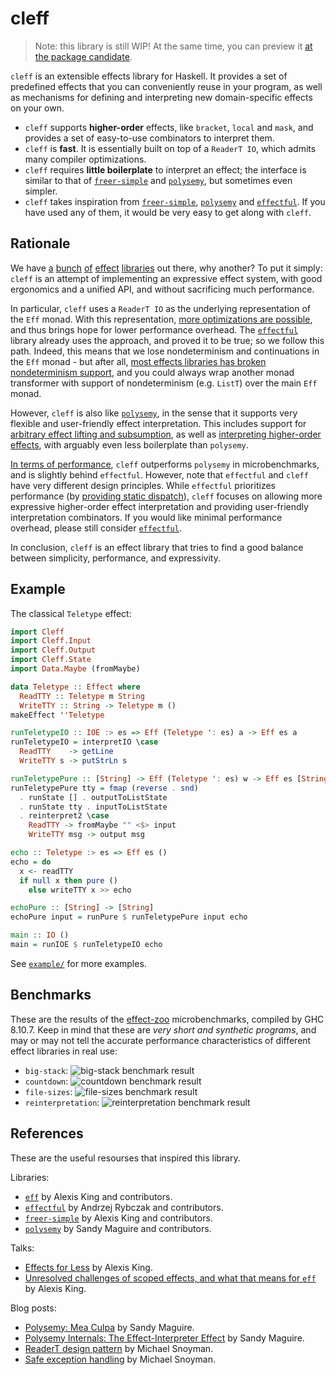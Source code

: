 # cleff

> Note: this library is still WIP! At the same time, you can preview it [at the package candidate](https://hackage.haskell.org/package/cleff-0.1.0.0/candidate).

`cleff` is an extensible effects library for Haskell. It provides a set of predefined effects that you can conveniently reuse in your program, as well as mechanisms for defining and interpreting new domain-specific effects on your own.

- `cleff` supports **higher-order** effects, like `bracket`, `local` and `mask`, and provides a set of easy-to-use combinators to interpret them.
- `cleff` is **fast**. It is essentially built on top of a `ReaderT IO`, which admits many compiler optimizations.
- `cleff` requires **little boilerplate** to interpret an effect; the interface is similar to that of [`freer-simple`] and [`polysemy`], but sometimes even simpler.
- `cleff` takes inspiration from [`freer-simple`], [`polysemy`] and [`effectful`]. If you have used any of them, it would be very easy to get along with `cleff`.

## Rationale

We have [a][`polysemy`] [bunch][`fused-effects`] [of][`effectful`] [effect][`eff`] [libraries][`freer-simple`] out there, why another? To put it simply: `cleff` is an attempt of implementing an expressive effect system, with good ergonomics and a unified API, and without sacrificing much performance.

In particular, `cleff` uses a `ReaderT IO` as the underlying representation of the `Eff` monad. With this representation, [more optimizations are possible][alexis-talk], and thus brings hope for lower performance overhead. The [`effectful`] library already uses the approach, and proved it to be true; so we follow this path. Indeed, this means that we lose nondeterminism and continuations in the `Eff` monad - but after all, [most effects libraries has broken nondeterminism support](https://github.com/polysemy-research/polysemy/issues/246), and you could always wrap another monad transformer with support of nondeterminism (e.g. `ListT`) over the main `Eff` monad.

However, `cleff` is also like [`polysemy`], in the sense that it supports very flexible and user-friendly effect interpretation. This includes support for [arbitrary effect lifting and subsumption](https://hackage.haskell.org/package/cleff-0.1.0.0/candidate/docs/Cleff.html#g:4), as well as [interpreting higher-order effects](https://hackage.haskell.org/package/cleff-0.1.0.0/candidate/docs/Cleff.html#g:6), with arguably even less boilerplate than `polysemy`.

[In terms of performance](#benchmarks), `cleff` outperforms `polysemy` in microbenchmarks, and is slightly behind `effectful`. However, note that `effectful` and `cleff` have very different design principles. While `effectful` prioritizes performance (by [providing static dispatch](https://github.com/arybczak/effectful/blob/master/effectful-core/src/Effectful/Reader.hs)), `cleff` focuses on allowing more expressive higher-order effect interpretation and providing user-friendly interpretation combinators. If you would like minimal performance overhead, please still consider [`effectful`].

In conclusion, `cleff` is an effect library that tries to find a good balance between simplicity, performance, and expressivity.

## Example

The classical `Teletype` effect:

```haskell
import Cleff
import Cleff.Input
import Cleff.Output
import Cleff.State
import Data.Maybe (fromMaybe)

data Teletype :: Effect where
  ReadTTY :: Teletype m String
  WriteTTY :: String -> Teletype m ()
makeEffect ''Teletype

runTeletypeIO :: IOE :> es => Eff (Teletype ': es) a -> Eff es a
runTeletypeIO = interpretIO \case
  ReadTTY    -> getLine
  WriteTTY s -> putStrLn s

runTeletypePure :: [String] -> Eff (Teletype ': es) w -> Eff es [String]
runTeletypePure tty = fmap (reverse . snd)
  . runState [] . outputToListState
  . runState tty . inputToListState
  . reinterpret2 \case
    ReadTTY -> fromMaybe "" <$> input
    WriteTTY msg -> output msg

echo :: Teletype :> es => Eff es ()
echo = do
  x <- readTTY
  if null x then pure ()
    else writeTTY x >> echo

echoPure :: [String] -> [String]
echoPure input = runPure $ runTeletypePure input echo

main :: IO ()
main = runIOE $ runTeletypeIO echo
```

See [`example/`](https://github.com/re-xyr/cleff/tree/master/example/) for more examples.

## Benchmarks

These are the results of the [effect-zoo](https://github.com/ocharles/effect-zoo) microbenchmarks, compiled by GHC 8.10.7. Keep in mind that these are *very short and synthetic programs*, and may or may not tell the accurate performance characteristics of different effect libraries in real use:

- `big-stack`: ![big-stack benchmark result](https://raw.githubusercontent.com/re-xyr/cleff/master/docs/img/effect-zoo-big-stack.png)
- `countdown`: ![countdown benchmark result](https://raw.githubusercontent.com/re-xyr/cleff/master/docs/img/effect-zoo-countdown.png)
- `file-sizes`: ![file-sizes benchmark result](https://raw.githubusercontent.com/re-xyr/cleff/master/docs/img/effect-zoo-file-sizes.png)
- `reinterpretation`: ![reinterpretation benchmark result](https://raw.githubusercontent.com/re-xyr/cleff/master/docs/img/effect-zoo-reinterpretation.png)

## References

These are the useful resourses that inspired this library.

Libraries:

- [`eff`] by Alexis King and contributors.
- [`effectful`] by Andrzej Rybczak and contributors.
- [`freer-simple`] by Alexis King and contributors.
- [`polysemy`] by Sandy Maguire and contributors.

Talks:

- [Effects for Less][alexis-talk] by Alexis King.
- [Unresolved challenges of scoped effects, and what that means for `eff`](https://www.twitch.tv/videos/1163853841) by Alexis King.

Blog posts:

- [Polysemy: Mea Culpa](https://reasonablypolymorphic.com/blog/mea-culpa/) by Sandy Maguire.
- [Polysemy Internals: The Effect-Interpreter Effect](https://reasonablypolymorphic.com/blog/tactics/) by Sandy Maguire.
- [ReaderT design pattern](https://www.fpcomplete.com/blog/2017/06/readert-design-pattern/) by Michael Snoyman.
- [Safe exception handling](https://www.fpcomplete.com/haskell/tutorial/exceptions/) by Michael Snoyman.

[`polysemy`]: https://hackage.haskell.org/package/polysemy
[`fused-effects`]: https://hackage.haskell.org/package/fused-effects
[`effectful`]: https://github.com/arybczak/effectful
[`eff`]: https://github.com/hasura/eff
[`freer-simple`]: https://hackage.haskell.org/package/freer-simple
[alexis-talk]: https://www.youtube.com/watch?v=0jI-AlWEwYI
